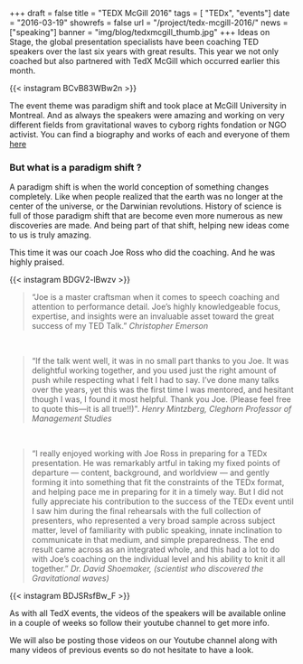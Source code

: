 +++
draft		= false
title		= "TEDX McGill 2016"
tags		= [ "TEDx", "events"]
date		= "2016-03-19"
showrefs	= false
url			= "/project/tedx-mcgill-2016/"
news	= ["speaking"] 
banner		= "img/blog/tedxmcgill_thumb.jpg"
+++
Ideas on Stage, the global presentation specialists have been coaching TED speakers over the last six years with great results. This year we not only coached but also partnered with TedX McGill which occurred earlier this month.

{{< instagram BCvB83WBw2n >}}

The event theme was paradigm shift and took place at McGill University in Montreal. And as always the speakers were amazing and working on very different fields from gravitational waves to cyborg rights fondation or NGO activist. You can find a biography and works of each and everyone of them [here](http://www.tedxmcgill.ca/#!speakers/cani)

### But what is a paradigm shift ?

A paradigm shift is when the world conception of something changes completely. Like when people realized that the earth was no longer at the center of the universe, or the Darwinian revolutions. History of science is full of those paradigm shift that are become even more numerous as new discoveries are made. And being part of that shift, helping new ideas come to us is truly amazing.

This time it was our coach Joe Ross who did the coaching. And he was highly praised.

{{< instagram BDGV2-lBwzv >}}


> “Joe is a master craftsman when it comes to speech coaching and attention to performance detail. Joe’s highly knowledgeable focus, expertise, and insights were an invaluable asset toward the great success of my TED Talk.”   *Christopher Emerson*

<br>

>“If the talk went well, it was in no small part thanks to you Joe. It was delightful working together, and you used just the right amount of push while respecting what I felt I had to say. I’ve done many talks over the years, yet this was the first time I was mentored, and hesitant though I was, I found it most helpful. Thank you Joe. (Please feel free to quote this—it is all true!!)".
*Henry Mintzberg, Cleghorn Professor of Management Studies*

<br>


>“I really enjoyed working with Joe Ross in preparing for a TEDx presentation. He was remarkably artful in taking my fixed points of departure — content, background, and worldview — and gently forming it into something that fit the constraints of the TEDx format, and helping pace me in preparing for it in a timely way. But I did not fully appreciate his contribution to the success of the TEDx event until I saw him during the final rehearsals with the full collection of presenters, who represented a very broad sample across subject matter, level of familiarity with public speaking, innate inclination to communicate in that medium, and simple preparedness. The end result came across as an integrated whole, and this had a lot to do with Joe’s coaching on the individual level and his ability to knit it all together.”
*Dr. David Shoemaker, (scientist who discovered the Gravitational waves)*


{{< instagram BDJSRsfBw_F >}}

As with all TedX events, the videos of the speakers will be available online in a couple of weeks so follow their youtube channel to get more info.

We will also be posting those videos on our Youtube channel along with many videos of previous events so do not hesitate to have a look.


